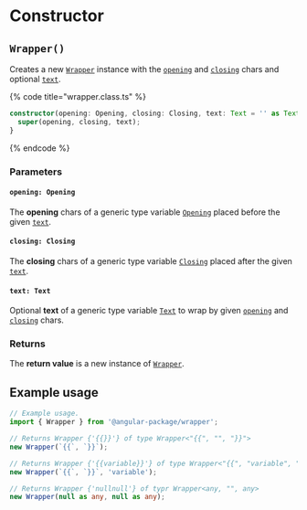 # Constructor

## `Wrapper()`

Creates a new [`Wrapper`](wrapper.md) instance with the [`opening`](constructor.md#opening-opening) and [`closing`](constructor.md#closing-closing) chars and optional [`text`](constructor.md#text-text).

{% code title="wrapper.class.ts" %}
```typescript
constructor(opening: Opening, closing: Closing, text: Text = '' as Text) {
  super(opening, closing, text);
}
```
{% endcode %}

### Parameters

#### `opening: Opening`

The **opening** chars of a generic type variable [`Opening`](generic-type-variables.md#wrap-opening) placed before the given [`text`](constructor.md#text-text).

#### `closing: Closing`

The **closing** chars of a generic type variable [`Closing`](generic-type-variables.md#wrap-closing) placed after the given [`text`](constructor.md#text-text).

#### `text: Text`

Optional **text** of a generic type variable [`Text`](generic-type-variables.md#wrapper-less-than...-text-...greater-than) to wrap by given [`opening`](constructor.md#opening-opening) and [`closing`](constructor.md#closing-closing) chars.

### Returns

The **return value** is a new instance of [`Wrapper`](wrapper.md).

## Example usage

```typescript
// Example usage.
import { Wrapper } from '@angular-package/wrapper';

// Returns Wrapper {'{{}}'} of type Wrapper<"{{", "", "}}">
new Wrapper(`{{`, `}}`);

// Returns Wrapper {'{{variable}}'} of type Wrapper<"{{", "variable", "}}">
new Wrapper(`{{`, `}}`, 'variable');

// Returns Wrapper {'nullnull'} of typr Wrapper<any, "", any>
new Wrapper(null as any, null as any);
```
